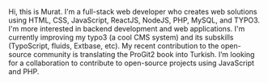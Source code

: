 Hi, this is Murat. 
I'm a full-stack web developer who creates web solutions using HTML, CSS, JavaScript, ReactJS, NodeJS, PHP, MySQL, and TYPO3. 
I'm more interested in backend development and web applications.
I'm currently improving my typo3 (a cool CMS system) and its subskills (TypoScript, fluids, Extbase, etc).
My recent contribution to the open-source community is translating the ProGit2 book into Turkish.
I’m looking for a collaboration to contribute to open-source projects using JavaScript and PHP.

<!---
murat-yasar/murat-yasar is a ✨ special ✨ repository because its `README.md` (this file) appears on your GitHub profile.
You can click the Preview link to take a look at your changes.
--->
